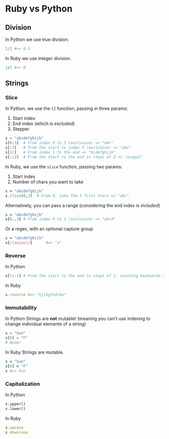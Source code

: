 # Ruby vs Python

## Division

In Python we use true division.

```python
1/2 #=> 0.5
```

In Ruby we use integer division.

```ruby
1/2 #=> 0
```

## Strings

### Slice

In Python, we use the `[]` function, passing in three params:
1. Start index
2. End index (which is _excluded_)
3. Stepper

```python
s = "abcdefghijk"
s[0:3]  # From index 0 to 3 (exclusive) => "abc"
s[:3]   # From the start to index 3 (exclusive) => "abc"
s[1:]   # From index 1 to the end => "bcdefghijk"
s[::2]  # From the start to the end in steps of 2 => "acegik"
```

In Ruby, we use the `slice` function, passing two params:
1. Start index
2. Number of chars you want to take


```ruby
s = "abcdefghijk"
s.slice(0,3)  # From 0, take the 3 first chars => "abc"
```

Alternatively, you can pass a range (considering the end index is _included_)

```ruby
s = "abcdefghijk"
s[0..3] # From index 0 to 3 (inclusive) => "abcd"
```

Or a regex, with an optional capture group

```ruby
s = "abcdefghijk"
s[/[aeiou]/]      #=> "a"
```

### Reverse

In Python

```python
s[::-1] # From the start to the end in steps of 1, counting backwards => "kjihgfedcba"
```

In Ruby

```ruby
s.reverse #=> "kjihgfedcba"
```

### Immutability

In Python Strings are **not** mutable! (meaning you can't use indexing to change individual elements of a string)

```python
s = "Sun"
s[0] = "F"
# Boom!
```

In Ruby Strings are mutable.

```ruby
s = "Sun"
s[0] = "F"
s #=> Fun
```

### Capitalization

In Python

```python
s.upper()
s.lower()
```

In Ruby

```ruby
s.upcase
s.downcase
```
